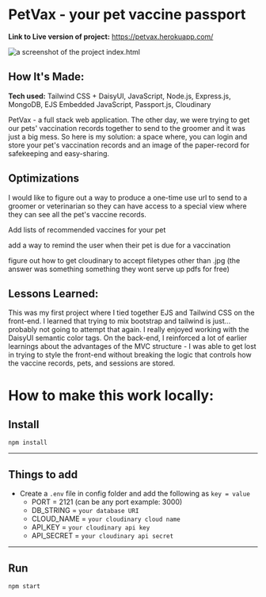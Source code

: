 # PetVax - your pet vaccine passport


**Link to Live version of project:** https://petvax.herokuapp.com/

![a screenshot of the project index.html](https://cdn.discordapp.com/attachments/946850401536319571/1026244917623803965/Screenshot_2022-10-02_173037.jpg)

## How It's Made:

**Tech used:** Tailwind CSS + DaisyUI, JavaScript, Node.js, Express.js, MongoDB, EJS Embedded JavaScript, Passport.js, Cloudinary 

PetVax - a full stack web application.  The other day, we were trying to get our pets' vaccination records together to send to the groomer and it was just a big mess.  So here is my solution: a space where, you can login and store your pet's vaccination records and an image of the paper-record for safekeeping and easy-sharing.

## Optimizations

I would like to figure out a way to produce a one-time use url to send to a groomer or veterinarian so they can have access to a special view where they can see all the pet's vaccine records.  

Add lists of recommended vaccines for your pet

add a way to remind the user when their pet is due for a vaccination

figure out how to get cloudinary to accept filetypes other than .jpg (the answer was something something they wont serve up pdfs for free)


## Lessons Learned:

This was my first project where I tied together EJS and Tailwind CSS on the front-end.  I learned that trying to mix bootstrap and tailwind is just... probably not going to attempt that again.  I really enjoyed working with the DaisyUI semantic color tags.  On the back-end, I reinforced a lot of earlier learnings about the advantages of the MVC structure - I was able to get lost in trying to style the front-end without breaking the logic that controls how the vaccine records, pets, and sessions are stored.

# How to make this work locally:

## Install

`npm install`

--- 

## Things to add

- Create a `.env` file in config folder and add the following as `key = value`
  - PORT = 2121 (can be any port example: 3000)
  - DB_STRING = `your database URI`
  - CLOUD_NAME = `your cloudinary cloud name`
  - API_KEY = `your cloudinary api key`
  - API_SECRET = `your cloudinary api secret`

---

## Run

`npm start`
